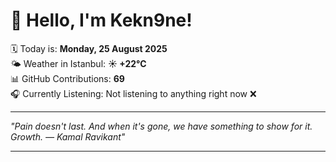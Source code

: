 # 👋 Hello, I'm Kekn9ne!

🗓️ Today is: **Monday, 25 August 2025**  
🌤️ Weather in Istanbul: **☀️   +22°C**  
📊 GitHub Contributions: **69**  
🎧 Currently Listening: Not listening to anything right now ❌

---

_"Pain doesn't last. And when it's gone, we have something to show for it. Growth. — *Kamal Ravikant*"_

---
